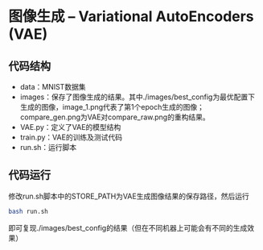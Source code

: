 # 图像生成 – Variational AutoEncoders (VAE)

## 代码结构

- data：MNIST数据集
- images：保存了图像生成的结果。其中./images/best_config为最优配置下生成的图像，image_1.png代表了第1个epoch生成的图像；compare_gen.png为VAE对compare_raw.png的重构结果。
- VAE.py：定义了VAE的模型结构
- train.py：VAE的训练及测试代码
- run.sh：运行脚本

## 代码运行

修改run.sh脚本中的STORE_PATH为VAE生成图像结果的保存路径，然后运行

```bash
bash run.sh
```

即可复现./images/best_config的结果（但在不同机器上可能会有不同的生成效果）
